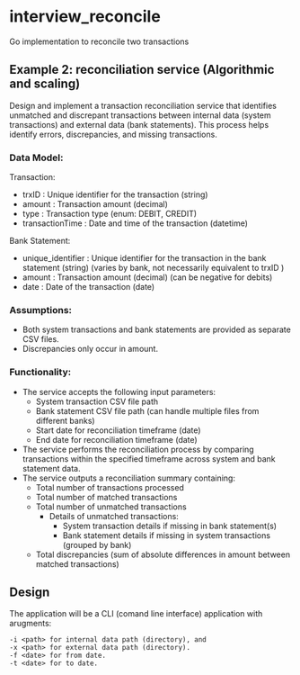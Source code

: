 # interview_reconcile
Go implementation to reconcile two transactions

## Example 2: reconciliation service (Algorithmic and scaling)

Design and implement a transaction reconciliation service that identifies unmatched and discrepant transactions between internal data
(system transactions) and external data (bank statements). This process helps identify errors, discrepancies, and missing transactions.

### Data Model:

Transaction:
* trxID : Unique identifier for the transaction (string)
* amount : Transaction amount (decimal)
* type : Transaction type (enum: DEBIT, CREDIT)
* transactionTime : Date and time of the transaction (datetime)

Bank Statement:
* unique_identifier : Unique identifier for the transaction in the bank statement (string) (varies by bank, not necessarily equivalent to trxID )
* amount : Transaction amount (decimal) (can be negative for debits)
* date : Date of the transaction (date)

### Assumptions:

* Both system transactions and bank statements are provided as separate CSV files.
* Discrepancies only occur in amount.

### Functionality:

* The service accepts the following input parameters:
   * System transaction CSV file path
   * Bank statement CSV file path (can handle multiple files from different banks)
   * Start date for reconciliation timeframe (date)
   * End date for reconciliation timeframe (date)
* The service performs the reconciliation process by comparing transactions within the specified timeframe across system
  and bank statement data.
* The service outputs a reconciliation summary containing:
   * Total number of transactions processed
   * Total number of matched transactions
   * Total number of unmatched transactions
      * Details of unmatched transactions:
         * System transaction details if missing in bank statement(s)
         * Bank statement details if missing in system transactions (grouped by bank)
   * Total discrepancies (sum of absolute differences in amount between matched transactions)

## Design

The application will be a CLI (comand line interface) application with arugments:
```
-i <path> for internal data path (directory), and
-x <path> for external data path (directory).
-f <date> for from date.
-t <date> for to date.
```
